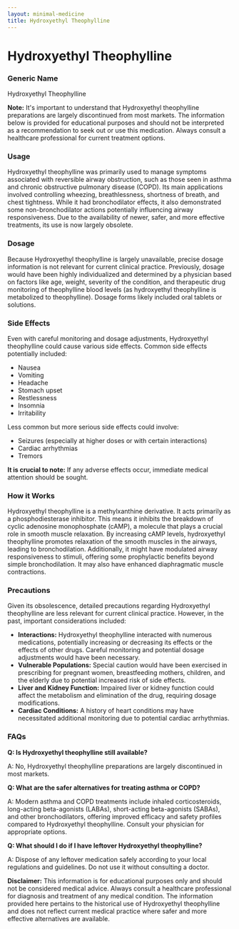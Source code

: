 ```yaml
---
layout: minimal-medicine
title: Hydroxyethyl Theophylline
---
```


# Hydroxyethyl Theophylline
### Generic Name
Hydroxyethyl Theophylline

**Note:**  It's important to understand that Hydroxyethyl theophylline preparations are largely discontinued from most markets.  The information below is provided for educational purposes and should not be interpreted as a recommendation to seek out or use this medication.  Always consult a healthcare professional for current treatment options.


### Usage
Hydroxyethyl theophylline was primarily used to manage symptoms associated with reversible airway obstruction, such as those seen in asthma and chronic obstructive pulmonary disease (COPD).  Its main applications involved controlling wheezing, breathlessness, shortness of breath, and chest tightness.  While it had bronchodilator effects, it also demonstrated some non-bronchodilator actions potentially influencing airway responsiveness.  Due to the availability of newer, safer, and more effective treatments, its use is now largely obsolete.


### Dosage
Because Hydroxyethyl theophylline is largely unavailable, precise dosage information is not relevant for current clinical practice.  Previously, dosage would have been highly individualized and determined by a physician based on factors like age, weight, severity of the condition, and therapeutic drug monitoring of theophylline blood levels (as hydroxyethyl theophylline is metabolized to theophylline).  Dosage forms likely included oral tablets or solutions.

### Side Effects
Even with careful monitoring and dosage adjustments, Hydroxyethyl theophylline could cause various side effects.  Common side effects potentially included:

* Nausea
* Vomiting
* Headache
* Stomach upset
* Restlessness
* Insomnia
* Irritability

Less common but more serious side effects could involve:

* Seizures (especially at higher doses or with certain interactions)
* Cardiac arrhythmias
* Tremors


**It is crucial to note:**  If any adverse effects occur, immediate medical attention should be sought.


### How it Works
Hydroxyethyl theophylline is a methylxanthine derivative.  It acts primarily as a phosphodiesterase inhibitor.  This means it inhibits the breakdown of cyclic adenosine monophosphate (cAMP), a molecule that plays a crucial role in smooth muscle relaxation.  By increasing cAMP levels, hydroxyethyl theophylline promotes relaxation of the smooth muscles in the airways, leading to bronchodilation.  Additionally, it might have modulated airway responsiveness to stimuli, offering some prophylactic benefits beyond simple bronchodilation. It may also have enhanced diaphragmatic muscle contractions.

### Precautions
Given its obsolescence, detailed precautions regarding Hydroxyethyl theophylline are less relevant for current clinical practice.  However, in the past, important considerations included:

* **Interactions:** Hydroxyethyl theophylline interacted with numerous medications, potentially increasing or decreasing its effects or the effects of other drugs.  Careful monitoring and potential dosage adjustments would have been necessary.
* **Vulnerable Populations:**  Special caution would have been exercised in prescribing for pregnant women, breastfeeding mothers, children, and the elderly due to potential increased risk of side effects.
* **Liver and Kidney Function:**  Impaired liver or kidney function could affect the metabolism and elimination of the drug, requiring dosage modifications.
* **Cardiac Conditions:**  A history of heart conditions may have necessitated additional monitoring due to potential cardiac arrhythmias.

### FAQs

**Q: Is Hydroxyethyl theophylline still available?**

A:  No, Hydroxyethyl theophylline preparations are largely discontinued in most markets.

**Q: What are the safer alternatives for treating asthma or COPD?**

A:  Modern asthma and COPD treatments include inhaled corticosteroids, long-acting beta-agonists (LABAs), short-acting beta-agonists (SABAs), and other bronchodilators, offering improved efficacy and safety profiles compared to Hydroxyethyl theophylline.  Consult your physician for appropriate options.

**Q: What should I do if I have leftover Hydroxyethyl theophylline?**

A:  Dispose of any leftover medication safely according to your local regulations and guidelines.  Do not use it without consulting a doctor.


**Disclaimer:** This information is for educational purposes only and should not be considered medical advice.  Always consult a healthcare professional for diagnosis and treatment of any medical condition.  The information provided here pertains to the historical use of Hydroxyethyl theophylline and does not reflect current medical practice where safer and more effective alternatives are available.

